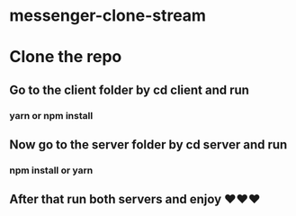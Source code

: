 # messenger-clone-stream

# Clone the repo

## Go to the client folder by cd client and run
### yarn or npm install

## Now go to the server folder by cd server and run
###  npm install or yarn

## After that run both servers and enjoy ❤❤❤


